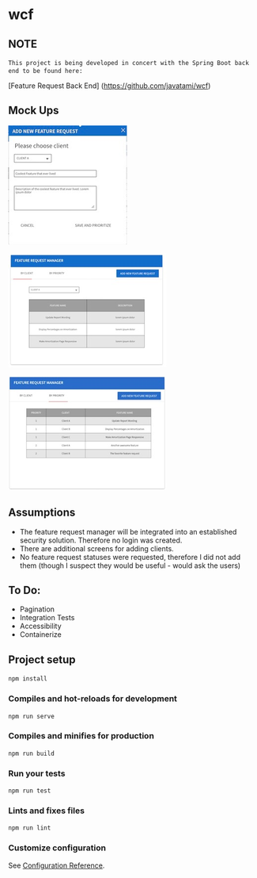 # wcf

## NOTE

```
This project is being developed in concert with the Spring Boot back end to be found here:
```
[Feature Request Back End] (https://github.com/javatami/wcf)

## Mock Ups

![design 1](https://github.com/javatami/features-vue/blob/master/src/assets/add.jpg?raw=true)

![design 2](https://github.com/javatami/features-vue/blob/master/src/assets/byClient.jpg?raw=true)

![design 2](https://github.com/javatami/features-vue/blob/master/src/assets/bypriority.jpg?raw=true)

## Assumptions
 - The feature request manager will be integrated into an established security solution. Therefore no login was created.
 - There are additional screens for adding clients.
 - No feature request statuses were requested, therefore I did not add them (though I suspect they would be useful - would ask the users)
 
## To Do:
- Pagination
- Integration Tests
- Accessibility
- Containerize

## Project setup
```
npm install
```

### Compiles and hot-reloads for development
```
npm run serve
```

### Compiles and minifies for production
```
npm run build
```

### Run your tests
```
npm run test
```

### Lints and fixes files
```
npm run lint
```

### Customize configuration
See [Configuration Reference](https://cli.vuejs.org/config/).
